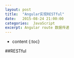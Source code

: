 ```yaml
---
layout: post
title:  "Angular实现RESTful"
date:   2015-08-24 21:00:00
categories:  JavaScript 
excerpt: Angular route 数据传递
---
```


* content
{:toc}

##RESTful
